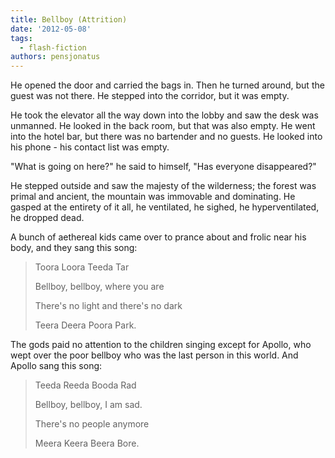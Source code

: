 ```yaml
---
title: Bellboy (Attrition)
date: '2012-05-08'
tags:
  - flash-fiction
authors: pensjonatus
---
```


He opened the door and carried the bags in. Then he turned around, but the guest
was not there. He stepped into the corridor, but it was empty.

<!-- truncate -->

He took the elevator all the way down into the lobby and saw the desk was
unmanned. He looked in the back room, but that was also empty. He went into the
hotel bar, but there was no bartender and no guests. He looked into his phone -
his contact list was empty.

"What is going on here?" he said to himself, "Has everyone disappeared?"

He stepped outside and saw the majesty of the wilderness; the forest was primal
and ancient, the mountain was immovable and dominating. He gasped at the
entirety of it all, he ventilated, he sighed, he hyperventilated, he dropped
dead.

A bunch of aethereal kids came over to prance about and frolic near his body,
and they sang this song:

> Toora Loora Teeda Tar
>
> Bellboy, bellboy, where you are
>
> There's no light and there's no dark
>
> Teera Deera Poora Park.

The gods paid no attention to the children singing except for Apollo, who wept
over the poor bellboy who was the last person in this world. And Apollo sang
this song:

> Teeda Reeda Booda Rad
>
> Bellboy, bellboy, I am sad.
>
> There's no people anymore
>
> Meera Keera Beera Bore.
